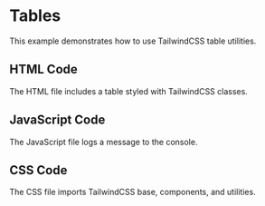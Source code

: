 # Tables

This example demonstrates how to use TailwindCSS table utilities.

## HTML Code
The HTML file includes a table styled with TailwindCSS classes.

## JavaScript Code
The JavaScript file logs a message to the console.

## CSS Code
The CSS file imports TailwindCSS base, components, and utilities.